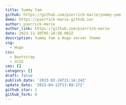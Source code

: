 ```yaml
---
title: Yummy Yam
github: https://github.com/pierrick-marie/yummy-yam
demo: https://pierrick-marie.github.io/
author: pierrick-marie
author_link: https://github.com/pierrick-marie
date: 2023-11-30T05:18:58.082Z
description: Yummy Yam a Hugo server theme
ssg:
  - Hugo
css:
  - Bootstrap
  - SCSS
cms: []
category: []
draft: false
publish_date: '2023-02-24T21:14:24Z'
update_date: '2023-04-12T13:08:27Z'
github_star: 1
github_fork: 0
---
```


